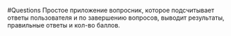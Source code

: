 #Questions
Простое приложение вопросник, которое подсчитывает ответы пользователя и по завершению вопросов, выводит результаты, правильные ответы и кол-во баллов.
